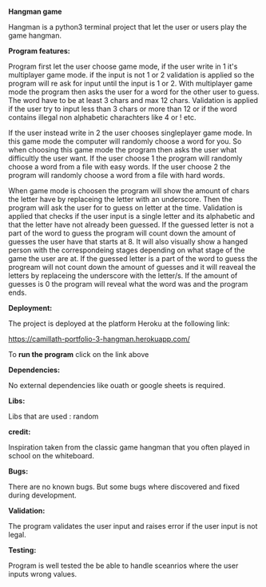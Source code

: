 <b>Hangman game</b>
           

Hangman is a python3 terminal project that let the user or users play the game hangman.

<b>Program features:</b>

 Program first let the user choose game mode, if the user write in 1 it's multiplayer game mode. if the input is not 1 or 2 validation is applied so the program will re ask for input until the input is 1 or 2. With multiplayer game mode the program then asks the user for a word for the other user to guess. The word have to be at least 3 chars and max 12 chars. Validation is applied if the user try to input less than 3 chars or more than 12 or if the word contains illegal non alphabetic charachters like 4 or ! etc.

 If the user instead write in 2 the user chooses singleplayer game mode. In this game mode the computer will randomly choose a word for you. So when choosing this game mode the program then asks the user what difficultly the user want. If the user choose 1 the program will randomly choose a word from a file with easy words. If the user choose 2  the program will randomly choose a word from a file with hard words. 

 When game mode is choosen the program will show the amount of chars the letter have by replaceing the letter with an underscore. Then the program will ask the user for to guess on letter at the time. Validation is applied that checks if the user input is a single letter and its alphabetic and that the letter have not already been guessed. If the guessed letter is not a part of the word to guess the program will count down the amount of guesses the user have that starts at 8. It will also visually show a hanged person with the correspondeing stages depending on what stage of the game the user are at. If the guessed letter is a part of the word to guess the progream will not count down the amount of guesses and it will reaveal the letters by replaceing the underscore with the letter/s. If the amount of guesses is 0 the program will reveal what the word was and the program ends.

<b>Deployment:</b>

The project is deployed at the platform Heroku at the following link:

https://camillath-portfolio-3-hangman.herokuapp.com/

To <b>run the program</b> click on the link above

<b>Dependencies:</b>

No external dependencies like ouath or google sheets is required.

<b>Libs:</b>

Libs that are used : random

<b>credit:</b>

Inspiration taken from the classic game hangman that you often played in school on the whiteboard.

<b>Bugs:</b>

There are no known bugs. But some bugs where discovered and fixed during development.

<b>Validation:</b>

The program validates the user input and raises error if the user input is not legal.

<b>Testing:</b>

Program is well tested the be able to handle sceanrios where the user inputs wrong values.
